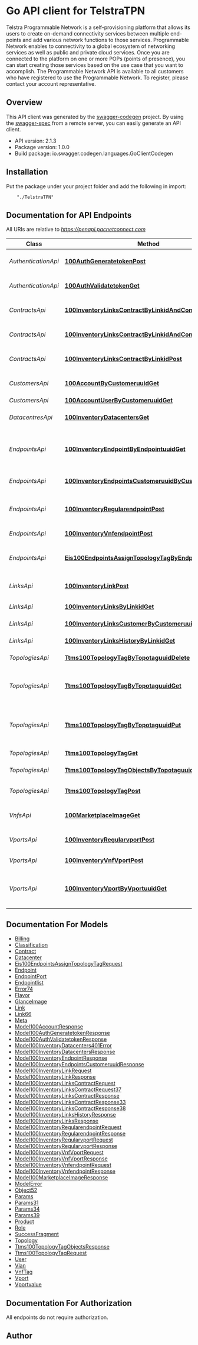 # Go API client for TelstraTPN

Telstra Programmable Network is a self-provisioning platform that allows its users to create on-demand connectivity services between multiple end-points and add various network functions to those services. Programmable Network enables to connectivity to a global ecosystem of networking services as well as public and private cloud services. Once you are connected to the platform on one or more POPs (points of presence), you can start creating those services based on the use case that you want to accomplish. The Programmable Network API is available to all customers who have registered to use the Programmable Network. To register, please contact your account representative.

## Overview
This API client was generated by the [swagger-codegen](https://github.com/swagger-api/swagger-codegen) project.  By using the [swagger-spec](https://github.com/swagger-api/swagger-spec) from a remote server, you can easily generate an API client.

- API version: 2.1.3
- Package version: 1.0.0
- Build package: io.swagger.codegen.languages.GoClientCodegen

## Installation
Put the package under your project folder and add the following in import:
```
    "./TelstraTPN"
```

## Documentation for API Endpoints

All URIs are relative to *https://penapi.pacnetconnect.com*

Class | Method | HTTP request | Description
------------ | ------------- | ------------- | -------------
*AuthenticationApi* | [**100AuthGeneratetokenPost**](docs/AuthenticationApi.md#100authgeneratetokenpost) | **Post** /1.0.0/auth/generatetoken | Create an authentication token
*AuthenticationApi* | [**100AuthValidatetokenGet**](docs/AuthenticationApi.md#100authvalidatetokenget) | **Get** /1.0.0/auth/validatetoken | Validate authentication token
*ContractsApi* | [**100InventoryLinksContractByLinkidAndContractidGet**](docs/ContractsApi.md#100inventorylinkscontractbylinkidandcontractidget) | **Get** /1.0.0/inventory/links/{linkid}/contract/{contractid} | Get active Contract by ContractID
*ContractsApi* | [**100InventoryLinksContractByLinkidAndContractidPut**](docs/ContractsApi.md#100inventorylinkscontractbylinkidandcontractidput) | **Put** /1.0.0/inventory/links/{linkid}/contract/{contractid} | Update active Contract by ContractID
*ContractsApi* | [**100InventoryLinksContractByLinkidPost**](docs/ContractsApi.md#100inventorylinkscontractbylinkidpost) | **Post** /1.0.0/inventory/links/{linkid}/contract | Create new Contract on specified link
*CustomersApi* | [**100AccountByCustomeruuidGet**](docs/CustomersApi.md#100accountbycustomeruuidget) | **Get** /1.0.0/account/{customeruuid} | Get account information details
*CustomersApi* | [**100AccountUserByCustomeruuidGet**](docs/CustomersApi.md#100accountuserbycustomeruuidget) | **Get** /1.0.0/account/{customeruuid}/user | List users
*DatacentresApi* | [**100InventoryDatacentersGet**](docs/DatacentresApi.md#100inventorydatacentersget) | **Get** /1.0.0/inventory/datacenters | Get list of all the data centers
*EndpointsApi* | [**100InventoryEndpointByEndpointuuidGet**](docs/EndpointsApi.md#100inventoryendpointbyendpointuuidget) | **Get** /1.0.0/inventory/endpoint/{endpointuuid} | Get information about the specified endpoint
*EndpointsApi* | [**100InventoryEndpointsCustomeruuidByCustomeruuidGet**](docs/EndpointsApi.md#100inventoryendpointscustomeruuidbycustomeruuidget) | **Get** /1.0.0/inventory/endpoints/customeruuid/{customeruuid} | Get list of endpoints for a customer
*EndpointsApi* | [**100InventoryRegularendpointPost**](docs/EndpointsApi.md#100inventoryregularendpointpost) | **Post** /1.0.0/inventory/regularendpoint | Create Physical (Port) Endpoint
*EndpointsApi* | [**100InventoryVnfendpointPost**](docs/EndpointsApi.md#100inventoryvnfendpointpost) | **Post** /1.0.0/inventory/vnfendpoint | Create VNF Endpoint
*EndpointsApi* | [**Eis100EndpointsAssignTopologyTagByEndpointuuidPost**](docs/EndpointsApi.md#eis100endpointsassigntopologytagbyendpointuuidpost) | **Post** /eis/1.0.0/endpoints/{endpointuuid}/assign_topology_tag | Assign a Topology Tag to an Endpoint
*LinksApi* | [**100InventoryLinkPost**](docs/LinksApi.md#100inventorylinkpost) | **Post** /1.0.0/inventory/link | Create Link and initial Contract
*LinksApi* | [**100InventoryLinksByLinkidGet**](docs/LinksApi.md#100inventorylinksbylinkidget) | **Get** /1.0.0/inventory/links/{linkid} | Get details of specified link
*LinksApi* | [**100InventoryLinksCustomerByCustomeruuidGet**](docs/LinksApi.md#100inventorylinkscustomerbycustomeruuidget) | **Get** /1.0.0/inventory/links/customer/{customeruuid} | Get active Links
*LinksApi* | [**100InventoryLinksHistoryByLinkidGet**](docs/LinksApi.md#100inventorylinkshistorybylinkidget) | **Get** /1.0.0/inventory/links/history/{linkid} | Get Link history
*TopologiesApi* | [**Ttms100TopologyTagByTopotaguuidDelete**](docs/TopologiesApi.md#ttms100topologytagbytopotaguuiddelete) | **Delete** /ttms/1.0.0/topology_tag/{topotaguuid}/ | Delete a topology tag
*TopologiesApi* | [**Ttms100TopologyTagByTopotaguuidGet**](docs/TopologiesApi.md#ttms100topologytagbytopotaguuidget) | **Get** /ttms/1.0.0/topology_tag/{topotaguuid}/ | Get information about the specified topology tag
*TopologiesApi* | [**Ttms100TopologyTagByTopotaguuidPut**](docs/TopologiesApi.md#ttms100topologytagbytopotaguuidput) | **Put** /ttms/1.0.0/topology_tag/{topotaguuid}/ | Update a topology tag&#39;s name and/or description
*TopologiesApi* | [**Ttms100TopologyTagGet**](docs/TopologiesApi.md#ttms100topologytagget) | **Get** /ttms/1.0.0/topology_tag | List all topology tags
*TopologiesApi* | [**Ttms100TopologyTagObjectsByTopotaguuidGet**](docs/TopologiesApi.md#ttms100topologytagobjectsbytopotaguuidget) | **Get** /ttms/1.0.0/topology_tag/{topotaguuid}/objects/ | List objects for Topology
*TopologiesApi* | [**Ttms100TopologyTagPost**](docs/TopologiesApi.md#ttms100topologytagpost) | **Post** /ttms/1.0.0/topology_tag | Create a named topology tag
*VnfsApi* | [**100MarketplaceImageGet**](docs/VnfsApi.md#100marketplaceimageget) | **Get** /1.0.0/marketplace/image | List images in the Marketplace
*VportsApi* | [**100InventoryRegularvportPost**](docs/VportsApi.md#100inventoryregularvportpost) | **Post** /1.0.0/inventory/regularvport | Create VPort for physical endpoint
*VportsApi* | [**100InventoryVnfVportPost**](docs/VportsApi.md#100inventoryvnfvportpost) | **Post** /1.0.0/inventory/vnf/vport | Create VNF VPort
*VportsApi* | [**100InventoryVportByVportuuidGet**](docs/VportsApi.md#100inventoryvportbyvportuuidget) | **Get** /1.0.0/inventory/vport/{vportuuid} | Get information about the specified VPort


## Documentation For Models

 - [Billing](docs/Billing.md)
 - [Classification](docs/Classification.md)
 - [Contract](docs/Contract.md)
 - [Datacenter](docs/Datacenter.md)
 - [Eis100EndpointsAssignTopologyTagRequest](docs/Eis100EndpointsAssignTopologyTagRequest.md)
 - [Endpoint](docs/Endpoint.md)
 - [EndpointPort](docs/EndpointPort.md)
 - [Endpointlist](docs/Endpointlist.md)
 - [Error74](docs/Error74.md)
 - [Flavor](docs/Flavor.md)
 - [GlanceImage](docs/GlanceImage.md)
 - [Link](docs/Link.md)
 - [Link66](docs/Link66.md)
 - [Meta](docs/Meta.md)
 - [Model100AccountResponse](docs/Model100AccountResponse.md)
 - [Model100AuthGeneratetokenResponse](docs/Model100AuthGeneratetokenResponse.md)
 - [Model100AuthValidatetokenResponse](docs/Model100AuthValidatetokenResponse.md)
 - [Model100InventoryDatacenters401Error](docs/Model100InventoryDatacenters401Error.md)
 - [Model100InventoryDatacentersResponse](docs/Model100InventoryDatacentersResponse.md)
 - [Model100InventoryEndpointResponse](docs/Model100InventoryEndpointResponse.md)
 - [Model100InventoryEndpointsCustomeruuidResponse](docs/Model100InventoryEndpointsCustomeruuidResponse.md)
 - [Model100InventoryLinkRequest](docs/Model100InventoryLinkRequest.md)
 - [Model100InventoryLinkResponse](docs/Model100InventoryLinkResponse.md)
 - [Model100InventoryLinksContractRequest](docs/Model100InventoryLinksContractRequest.md)
 - [Model100InventoryLinksContractRequest37](docs/Model100InventoryLinksContractRequest37.md)
 - [Model100InventoryLinksContractResponse](docs/Model100InventoryLinksContractResponse.md)
 - [Model100InventoryLinksContractResponse33](docs/Model100InventoryLinksContractResponse33.md)
 - [Model100InventoryLinksContractResponse38](docs/Model100InventoryLinksContractResponse38.md)
 - [Model100InventoryLinksHistoryResponse](docs/Model100InventoryLinksHistoryResponse.md)
 - [Model100InventoryLinksResponse](docs/Model100InventoryLinksResponse.md)
 - [Model100InventoryRegularendpointRequest](docs/Model100InventoryRegularendpointRequest.md)
 - [Model100InventoryRegularendpointResponse](docs/Model100InventoryRegularendpointResponse.md)
 - [Model100InventoryRegularvportRequest](docs/Model100InventoryRegularvportRequest.md)
 - [Model100InventoryRegularvportResponse](docs/Model100InventoryRegularvportResponse.md)
 - [Model100InventoryVnfVportRequest](docs/Model100InventoryVnfVportRequest.md)
 - [Model100InventoryVnfVportResponse](docs/Model100InventoryVnfVportResponse.md)
 - [Model100InventoryVnfendpointRequest](docs/Model100InventoryVnfendpointRequest.md)
 - [Model100InventoryVnfendpointResponse](docs/Model100InventoryVnfendpointResponse.md)
 - [Model100MarketplaceImageResponse](docs/Model100MarketplaceImageResponse.md)
 - [ModelError](docs/ModelError.md)
 - [Object52](docs/Object52.md)
 - [Params](docs/Params.md)
 - [Params31](docs/Params31.md)
 - [Params34](docs/Params34.md)
 - [Params39](docs/Params39.md)
 - [Product](docs/Product.md)
 - [Role](docs/Role.md)
 - [SuccessFragment](docs/SuccessFragment.md)
 - [Topology](docs/Topology.md)
 - [Ttms100TopologyTagObjectsResponse](docs/Ttms100TopologyTagObjectsResponse.md)
 - [Ttms100TopologyTagRequest](docs/Ttms100TopologyTagRequest.md)
 - [User](docs/User.md)
 - [Vlan](docs/Vlan.md)
 - [VnfTag](docs/VnfTag.md)
 - [Vport](docs/Vport.md)
 - [Vportvalue](docs/Vportvalue.md)


## Documentation For Authorization

 All endpoints do not require authorization.


## Author




